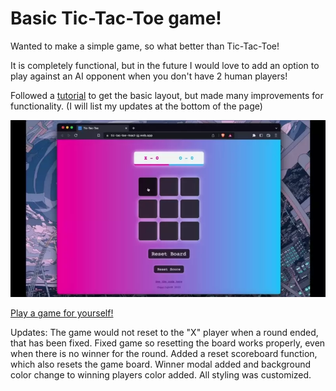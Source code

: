 # Basic Tic-Tac-Toe game!

Wanted to make a simple game, so what better than Tic-Tac-Toe!

It is completely functional, but in the future I would love to add an option to play against an AI opponent when you don't have 2 human players!

Followed a [tutorial](https://www.youtube.com/watch?v=c8dXnuVwmA8) to get the basic layout, but made many improvements for functionality. (I will list my updates at the bottom of the page)

![image](./public/tictactoe-vid.webp)

[Play a game for yourself!](https://tic-tac-toe-react-jg.web.app)

Updates: The game would not reset to the "X" player when a round ended, that has been fixed. Fixed game so resetting the board works properly, even when there is no winner for the round. Added a reset scoreboard function, which also resets the game board. Winner modal added and background color change to winning players color added. All styling was customized.
